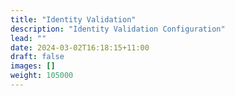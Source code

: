 ```yaml
---
title: "Identity Validation"
description: "Identity Validation Configuration"
lead: ""
date: 2024-03-02T16:18:15+11:00
draft: false
images: []
weight: 105000
---
```

